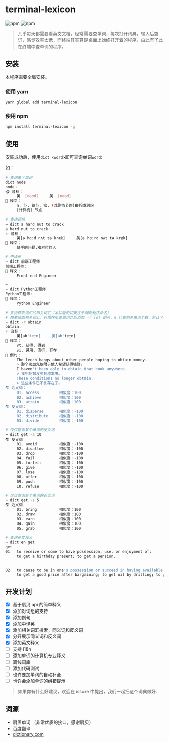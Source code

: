 # terminal-lexicon

![npm](https://img.shields.io/npm/dt/terminal-lexicon.svg) ![npm](https://img.shields.io/npm/v/terminal-lexicon.svg)

> 几乎每天都需要看英文文档，经常需要查单词，每次打开词典，输入后查词，感觉效率太低，而终端其实算是桌面上始终打开着的程序，由此有了此在终端中查单词的程序。

## 安装

本程序需要全局安装。

### 使用 yarn

```bash
yarn global add terminal-lexicon
```

### 使用 npm

```bash
npm install terminal-lexicon -g
```

## 使用

安装成功后，使用`dict <word>`即可查询单词`word`:

如：

```bash
# 查询单个单词
dict node
node：
🎧 音标：
     英  [nəʊd]     美  [noʊd]
🌈 释义：
     n. 节, 结节, 瘤, (戏剧情节的)曲折或纠纷
     [计算机] 节点
```

```bash
# 查询词组
➜ dict a hard nut to crack
a hard nut to crack：
✨ 音标：
     英[ə hɑːd nʌt tə kræk]     美[ə hɑːrd nʌt tə kræk]
🌈 释义：
     棘手的问题,难对付的人
```

```bash
# 中译英
➜ dict 前端工程师
前端工程师:
🌈 释义：
     Front-end Engineer

~
➜ dict Python工程师
Python工程师:
🌈 释义：
     Python Engineer
```

```bash
# 支持获取词汇的相关词汇（本功能的初衷在于辅助程序命名）
# 想要获取相关词汇，只需在所查单词之后添加 -r [n] 即可，n 代表相关单词个数，默认个数为0
➜ dict -r obtain
obtain:
✨ 音标：
     英[əb'teɪn]     美[əb'teɪn]
🌈 释义：
     vt. 获得, 得到
     vi. 通用, 流行, 存在
🍭 例句：
     The leech hangs about other people hoping to obtain money.
     > 那个吸血鬼依附于他人希望获得钱财。
     I haven't been able to obtain that book anywhere.
     > 我到处都没买到那本书。
     These conditions no longer obtain.
     > 这些条件已不复存在了。
🌎 近义词：
     01. access         相似度：100
     02. achieve        相似度：100
     03. attain         相似度：100
🌎 反义词：
     01. disperse       相似度：-100
     02. distribute     相似度：-100
     03. divide         相似度：-100
```

```bash
# 仅仅查询某个单词的反义词
➜ dict get -a 10
🌎 反义词
     01. avoid          相似度：-100
     02. disallow       相似度：-100
     03. drop           相似度：-100
     04. fail           相似度：-100
     05. forfeit        相似度：-100
     06. give           相似度：-100
     07. lose           相似度：-100
     08. offer          相似度：-100
     09. push           相似度：-100
     10. refuse         相似度：-100

# 仅仅查询某个单词的近义词
➜ dict get -s 5
🌎 近义词
     01. bring          相似度：100
     02. draw           相似度：100
     03. earn           相似度：100
     04. gain           相似度：100
     05. grab           相似度：100
```

```bash
# 查询英文释义
➜ dict en get
get
01   to receive or come to have possession, use, or enjoyment of:
     to get a birthday present; to get a pension.


02   to cause to be in one's possession or succeed in having available for one's use or enjoyment; obtain; acquire:
     to get a good price after bargaining; to get oil by drilling; to get information.
```

## 开发计划

- [x] 基于扇贝 api 的简单释义
- [x] 添加对词组的支持
- [x] 添加例句
- [x] 添加中译英
- [x] 添加相关词汇搜索，同义词和反义词
- [x] 分开展示同义词和反义词
- [x] 添加英文释义
- [ ] 支持 i18n
- [ ] 添加单词的计算机专业释义
- [ ] 离线词库
- [ ] 添加代码测试
- [ ] 也许要加单词的自动补全
- [ ] 也许会添加单词的纠错提示

> 如果你有什么好建议，欢迎在 issure 中提出，我们一起把这个词典做好.

## 词源

- 扇贝单词 （非常优质的接口，感谢扇贝）
- 百度翻译
- [dictionary.com](http://www.dictionary.com/)
